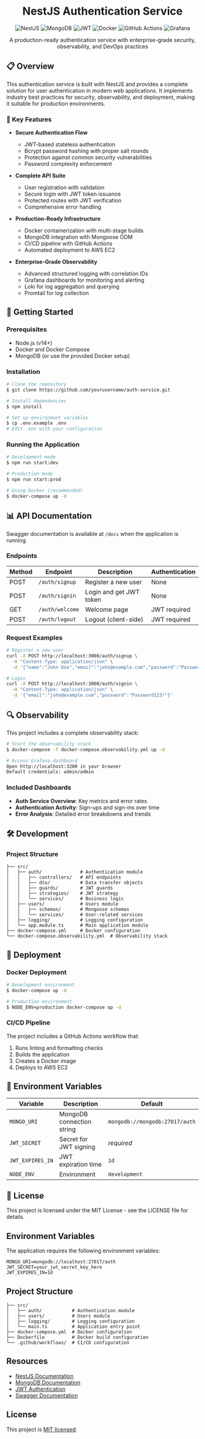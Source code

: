 <div align="center">
  <h1>NestJS Authentication Service</h1>
  <p>
    <img src="https://img.shields.io/badge/nestjs-%23E0234E.svg?style=for-the-badge&logo=nestjs&logoColor=white" alt="NestJS" />
    <img src="https://img.shields.io/badge/MongoDB-%234ea94b.svg?style=for-the-badge&logo=mongodb&logoColor=white" alt="MongoDB" />
    <img src="https://img.shields.io/badge/JWT-black?style=for-the-badge&logo=JSON%20web%20tokens" alt="JWT" />
    <img src="https://img.shields.io/badge/docker-%230db7ed.svg?style=for-the-badge&logo=docker&logoColor=white" alt="Docker" />
    <img src="https://img.shields.io/badge/github%20actions-%232671E5.svg?style=for-the-badge&logo=githubactions&logoColor=white" alt="GitHub Actions" />
    <img src="https://img.shields.io/badge/grafana-%23F46800.svg?style=for-the-badge&logo=grafana&logoColor=white" alt="Grafana" />
  </p>
  <p>A production-ready authentication service with enterprise-grade security, observability, and DevOps practices</p>
</div>

## 📋 Overview

This authentication service is built with NestJS and provides a complete solution for user authentication in modern web applications. It implements industry best practices for security, observability, and deployment, making it suitable for production environments.

### 🔐 Key Features

- **Secure Authentication Flow**
  - JWT-based stateless authentication
  - Bcrypt password hashing with proper salt rounds
  - Protection against common security vulnerabilities
  - Password complexity enforcement

- **Complete API Suite**
  - User registration with validation
  - Secure login with JWT token issuance
  - Protected routes with JWT verification
  - Comprehensive error handling

- **Production-Ready Infrastructure**
  - Docker containerization with multi-stage builds
  - MongoDB integration with Mongoose ODM
  - CI/CD pipeline with GitHub Actions
  - Automated deployment to AWS EC2

- **Enterprise-Grade Observability**
  - Advanced structured logging with correlation IDs
  - Grafana dashboards for monitoring and alerting
  - Loki for log aggregation and querying
  - Promtail for log collection

## 🚀 Getting Started

### Prerequisites

- Node.js (v14+)
- Docker and Docker Compose
- MongoDB (or use the provided Docker setup)

### Installation

```bash
# Clone the repository
$ git clone https://github.com/yourusername/auth-service.git

# Install dependencies
$ npm install

# Set up environment variables
$ cp .env.example .env
# Edit .env with your configuration
```

### Running the Application

```bash
# Development mode
$ npm run start:dev

# Production mode
$ npm run start:prod

# Using Docker (recommended)
$ docker-compose up -d
```

## 📊 API Documentation

Swagger documentation is available at `/docs` when the application is running.

### Endpoints

| Method | Endpoint        | Description             | Authentication |
| ------ | --------------- | ----------------------- | -------------- |
| POST   | `/auth/signup`  | Register a new user     | None           |
| POST   | `/auth/signin`  | Login and get JWT token | None           |
| GET    | `/auth/welcome` | Welcome page            | JWT required   |
| POST   | `/auth/logout`  | Logout (client-side)    | JWT required   |

### Request Examples

```bash
# Register a new user
curl -X POST http://localhost:3000/auth/signup \
  -H "Content-Type: application/json" \
  -d '{"name":"John Doe","email":"john@example.com","password":"Password123!"}'

# Login
curl -X POST http://localhost:3000/auth/signin \
  -H "Content-Type: application/json" \
  -d '{"email":"john@example.com","password":"Password123!"}'
```

## 🔍 Observability

This project includes a complete observability stack:

```bash
# Start the observability stack
$ docker-compose -f docker-compose.observability.yml up -d

# Access Grafana dashboard
Open http://localhost:3200 in your browser
Default credentials: admin/admin
```

### Included Dashboards

- **Auth Service Overview**: Key metrics and error rates
- **Authentication Activity**: Sign-ups and sign-ins over time
- **Error Analysis**: Detailed error breakdowns and trends

## 🛠️ Development

### Project Structure

```
├── src/
│   ├── auth/              # Authentication module
│   │   ├── controllers/   # API endpoints
│   │   ├── dto/           # Data transfer objects
│   │   ├── guards/        # JWT guards
│   │   ├── strategies/    # JWT strategy
│   │   └── services/      # Business logic
│   ├── users/             # Users module
│   │   ├── schemas/       # Mongoose schemas
│   │   └── services/      # User-related services
│   ├── logging/           # Logging configuration
│   └── app.module.ts      # Main application module
├── docker-compose.yml     # Docker configuration
└── docker-compose.observability.yml  # Observability stack
```

## 🚢 Deployment

### Docker Deployment

```bash
# Development environment
$ docker-compose up -d

# Production environment
$ NODE_ENV=production docker-compose up -d
```

### CI/CD Pipeline

The project includes a GitHub Actions workflow that:

1. Runs linting and formatting checks
2. Builds the application
3. Creates a Docker image
4. Deploys to AWS EC2

## 🔧 Environment Variables

| Variable         | Description               | Default                        |
| ---------------- | ------------------------- | ------------------------------ |
| `MONGO_URI`      | MongoDB connection string | `mongodb://mongodb:27017/auth` |
| `JWT_SECRET`     | Secret for JWT signing    | _required_                     |
| `JWT_EXPIRES_IN` | JWT expiration time       | `1d`                           |
| `NODE_ENV`       | Environment               | `development`                  |

## 📜 License

This project is licensed under the MIT License - see the LICENSE file for details.

## Environment Variables

The application requires the following environment variables:

```
MONGO_URI=mongodb://localhost:27017/auth
JWT_SECRET=your_jwt_secret_key_here
JWT_EXPIRES_IN=1d
```

## Project Structure

```
├── src/
│   ├── auth/           # Authentication module
│   ├── users/          # Users module
│   ├── logging/        # Logging configuration
│   └── main.ts         # Application entry point
├── docker-compose.yml  # Docker configuration
├── Dockerfile          # Docker build configuration
└── .github/workflows/  # CI/CD configuration
```

## Resources

- [NestJS Documentation](https://docs.nestjs.com)
- [MongoDB Documentation](https://docs.mongodb.com)
- [JWT Authentication](https://jwt.io)
- [Swagger Documentation](https://swagger.io)

## License

This project is [MIT licensed](LICENSE).
